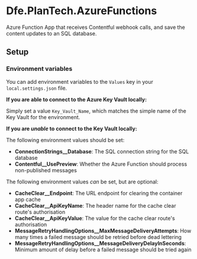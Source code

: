# Dfe.PlanTech.AzureFunctions

Azure Function App that receives Contentful webhook calls, and save the content updates to an SQL database.

## Setup

### Environment variables

You can add environment variables to the `Values` key in your `local.settings.json` file.

**If you are able to connect to the Azure Key Vault locally:**

Simply set a value `Key_Vault_Name`, which matches the simple name of the Key Vault for the environment.

**If you are _unable_ to connect to the Key Vault locally:**

The following environment values should be set:

- **ConnectionStrings__Database**: The SQL connection string for the SQL database
- **Contentful__UsePreview**: Whether the Azure Function should process non-published messages

The following environment values _can_ be set, but are optional:

- **CacheClear__Endpoint**: The URL endpoint for clearing the container app cache
- **CacheClear__ApiKeyName**: The header name for the cache clear route's authorisation
- **CacheClear__ApiKeyValue**: The value for the cache clear route's authorisation
- **MessageRetryHandlingOptions__MaxMessageDeliveryAttempts**: How many times a failed message should be retried before dead lettering
- **MessageRetryHandlingOptions__MessageDeliveryDelayInSeconds**: Minimum amount of delay before a failed message should be tried again